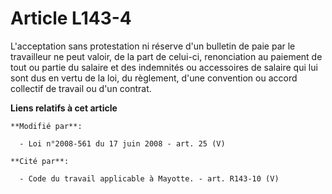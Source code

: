 # Article L143-4

L'acceptation sans protestation ni réserve d'un bulletin de paie par le travailleur ne peut valoir, de la part de celui-ci,
renonciation au paiement de tout ou partie du salaire et des indemnités ou accessoires de salaire qui lui sont dus en vertu
de la loi, du règlement, d'une convention ou accord collectif de travail ou d'un contrat.

**Liens relatifs à cet article**

	**Modifié par**:

	  - Loi n°2008-561 du 17 juin 2008 - art. 25 (V)

	**Cité par**:

	  - Code du travail applicable à Mayotte. - art. R143-10 (V)
